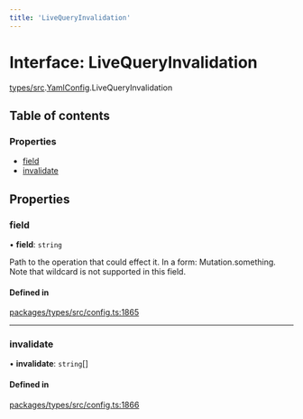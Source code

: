 ```yaml
---
title: 'LiveQueryInvalidation'
---
```


# Interface: LiveQueryInvalidation

[types/src](../modules/types_src).[YamlConfig](../modules/types_src.YamlConfig).LiveQueryInvalidation

## Table of contents

### Properties

- [field](types_src.YamlConfig.LiveQueryInvalidation#field)
- [invalidate](types_src.YamlConfig.LiveQueryInvalidation#invalidate)

## Properties

### field

• **field**: `string`

Path to the operation that could effect it. In a form: Mutation.something. Note that wildcard is not supported in this field.

#### Defined in

[packages/types/src/config.ts:1865](https://github.com/Urigo/graphql-mesh/blob/master/packages/types/src/config.ts#L1865)

___

### invalidate

• **invalidate**: `string`[]

#### Defined in

[packages/types/src/config.ts:1866](https://github.com/Urigo/graphql-mesh/blob/master/packages/types/src/config.ts#L1866)
